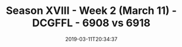 ---
title: Season XVIII - Week 2 (March 11) - DCGFFL - 6908 vs 6918
teams_score:
- team: 6908
  score: 47
- team: 6918
  score: 30
mvp: Jack Blaney (Gold) ; Cameron Burrell (Graphite)
game-ball: Dan Vladimier (Gold) ; Jorge Membreno (Graphite)
sportsperson: Brian Donahoe (Gold) ; Jim Connolly ( Graphite)
season: 18
week: 2
date: '2019-03-11T20:34:37'
pageid: 6929-6908-vs-6918
---
